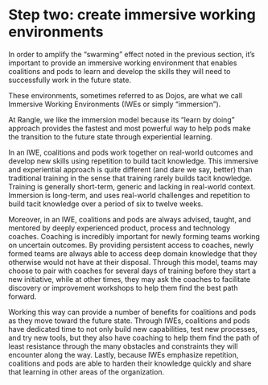 # Step two: create immersive working environments

In order to amplify the “swarming” effect noted in the previous section, it’s important to provide an immersive working environment that enables coalitions and pods to learn and develop the skills they will need to successfully work in the future state.

These environments, sometimes referred to as Dojos, are what we call Immersive Working Environments \(IWEs or simply “immersion”\).

At Rangle, we like the immersion model because its “learn by doing” approach provides the fastest and most powerful way to help pods make the transition to the future state through experiential learning.

In an IWE, coalitions and pods work together on real-world outcomes and develop new skills using repetition to build tacit knowledge. This immersive and experiential approach is quite different \(and dare we say, better\) than traditional training in the sense that training rarely builds tacit knowledge. Training is generally short-term, generic and lacking in real-world context. Immersion is long-term, and uses real-world challenges and repetition to build tacit knowledge over a period of six to twelve weeks.

Moreover, in an IWE, coalitions and pods are always advised, taught, and mentored by deeply experienced product, process and technology coaches. Coaching is incredibly important for newly forming teams working on uncertain outcomes. By providing persistent access to coaches, newly formed teams are always able to access deep domain knowledge that they otherwise would not have at their disposal. Through this model, teams may choose to pair with coaches for several days of training before they start a new initiative, while at other times, they may ask the coaches to facilitate discovery or improvement workshops to help them find the best path forward.

Working this way can provide a number of benefits for coalitions and pods as they move toward the future state. Through IWEs, coalitions and pods have dedicated time to not only build new capabilities, test new processes, and try new tools, but they also have coaching to help them find the path of least resistance through the many obstacles and constraints they will encounter along the way. Lastly, because IWEs emphasize repetition, coalitions and pods are able to harden their knowledge quickly and share that learning in other areas of the organization.

